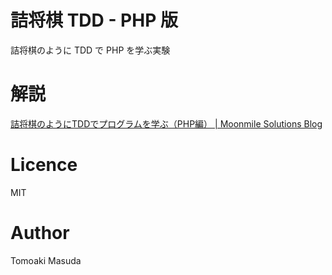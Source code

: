 # 詰将棋 TDD - PHP 版

詰将棋のように TDD で PHP を学ぶ実験

# 解説

[詰将棋のようにTDDでプログラムを学ぶ（PHP編） | Moonmile Solutions Blog](http://www.moonmile.net/blog/archives/8361 "詰将棋のようにTDDでプログラムを学ぶ（PHP編） | Moonmile Solutions Blog")

# Licence

MIT

# Author 
Tomoaki Masuda

